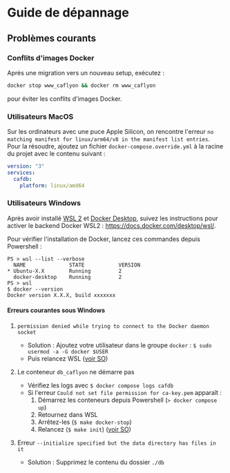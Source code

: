 # Guide de dépannage

## Problèmes courants

### Conflits d'images Docker

Après une migration vers un nouveau setup, exécutez :
```bash
docker stop www_caflyon && docker rm www_caflyon
```
pour éviter les conflits d'images Docker.

### Utilisateurs MacOS

Sur les ordinateurs avec une puce Apple Silicon, on rencontre l'erreur `no matching manifest for linux/arm64/v8 in the manifest list entries`. Pour la résoudre, ajoutez un fichier `docker-compose.override.yml` à la racine du projet avec le contenu suivant :

```yml
version: "3"
services:
  cafdb:
    platform: linux/amd64
```

### Utilisateurs Windows

Après avoir installé [WSL 2](https://learn.microsoft.com/en-us/windows/wsl/install) et [Docker Desktop](https://docs.docker.com/desktop/install/windows-install), suivez les instructions pour activer le backend Docker WSL2 : https://docs.docker.com/desktop/wsl/.

Pour vérifier l'installation de Docker, lancez ces commandes depuis Powershell :
```
PS > wsl --list --verbose
  NAME              STATE           VERSION
* Ubuntu-X.X        Running         2
  docker-desktop    Running         2
PS > wsl
$ docker --version
Docker version X.X.X, build xxxxxxx
```

#### Erreurs courantes sous Windows

1. `permission denied while trying to connect to the Docker daemon socket`
   - Solution : Ajoutez votre utilisateur dans le groupe `docker` : `$ sudo usermod -a -G docker $USER`
   - Puis relancez WSL ([voir SO](https://stackoverflow.com/a/48450294))

2. Le conteneur `db_caflyon` ne démarre pas
   - Vérifiez les logs avec `$ docker compose logs cafdb`
   - Si l'erreur `Could not set file permission for ca-key.pem` apparaît :
     1. Démarrez les conteneurs depuis Powershell (`> docker compose up`)
     2. Retournez dans WSL
     3. Arrêtez-les (`$ make docker-stop`)
     4. Relancez (`$ make init`)
     ([voir SO](https://stackoverflow.com/a/78768559))

3. Erreur `--initialize specified but the data directory has files in it`
   - Solution : Supprimez le contenu du dossier `./db` 